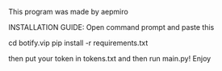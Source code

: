This program was made by aepmiro

INSTALLATION GUIDE:
Open command prompt and paste this

cd botify.vip
pip install -r requirements.txt

then put your token in tokens.txt and then run main.py!
Enjoy